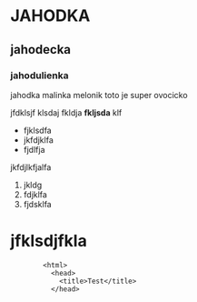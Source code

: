 # JAHODKA

## jahodecka

### jahodulienka

jahodka malinka melonik
toto je super ovocicko

jfdklsjf klsdaj fkldja **fkljsda** klf

* fjklsdfa
* jkfdjklfa
* fjdlfja

jkfdjlkfjalfa

1. jkldg
2. fdjklfa
3. fjdsklfa

# jfklsdjfkla

```
        <html>
          <head>
            <title>Test</title>
          </head>
```
